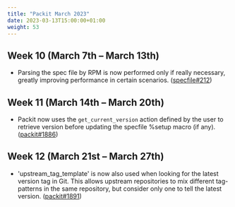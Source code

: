 ```yaml
---
title: "Packit March 2023"
date: 2023-03-13T15:00:00+01:00
weight: 53
---
```


## Week 10 (March 7th – March 13th)

- Parsing the spec file by RPM is now performed only if really necessary, greatly improving performance in certain scenarios. ([specfile#212](https://github.com/packit/specfile/pull/212))

## Week 11 (March 14th – March 20th)

- Packit now uses the `get_current_version` action defined by the user to retrieve version before updating the specfile %setup macro (if any). ([packit#1886](https://github.com/packit/packit/pull/1886))

## Week 12 (March 21st – March 27th)

- 'upstream_tag_template' is now also used when looking for the latest version tag in Git.
  This allows upstream repositories to mix different tag-patterns in the same repository,
  but consider only one to tell the latest version.
  ([packit#1891](https://github.com/packit/packit/pull/1891))
